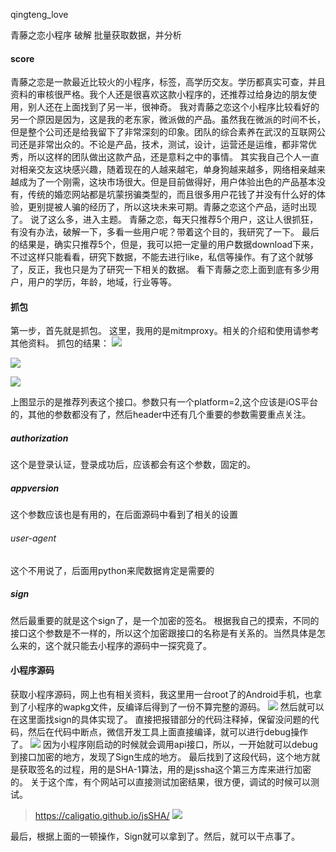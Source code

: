 qingteng_love

青藤之恋小程序 破解 批量获取数据，并分析

#### score
青藤之恋是一款最近比较火的小程序，标签，高学历交友。学历都真实可查，并且资料的审核很严格。我个人还是很喜欢这款小程序的，还推荐过给身边的朋友使用，别人还在上面找到了另一半，很神奇。
我对青藤之恋这个小程序比较看好的另一个原因是因为，这是我的老东家，微派做的产品。虽然我在微派的时间不长，但是整个公司还是给我留下了非常深刻的印象。团队的综合素养在武汉的互联网公司还是非常出众的。不论是产品，技术，测试，设计，运营还是运维，都非常优秀，所以这样的团队做出这款产品，还是意料之中的事情。
其实我自己个人一直对相亲交友这块感兴趣，随着现在的人越来越宅，单身狗越来越多，网络相亲越来越成为了一个刚需，这块市场很大。但是目前做得好，用户体验出色的产品基本没有，传统的婚恋网站都是坑蒙拐骗类型的，而且很多用户花钱了并没有什么好的体验，更别提被人骗的经历了，所以这块未来可期。青藤之恋这个产品，适时出现了。
说了这么多，进入主题。
青藤之恋，每天只推荐5个用户，这让人很抓狂，有没有办法，破解一下，多看一些用户呢？带着这个目的，我研究了一下。
最后的结果是，确实只推荐5个，但是，我可以把一定量的用户数据download下来，不过这样只能看看，研究下数据，不能去进行like，私信等操作。有了这个就够了，反正，我也只是为了研究一下相关的数据。 看下青藤之恋上面到底有多少用户，用户的学历，年龄，地域，行业等等。

#### 抓包
第一步，首先就是抓包。
这里，我用的是mitmproxy。相关的介绍和使用请参考其他资料。
抓包的结果：
![](http://ww1.sinaimg.cn/large/007dl3HPgy1g5ozhk8awkj31ec0tgn3u.jpg)

![](http://ww1.sinaimg.cn/large/007dl3HPgy1g5ozhtgu9vj31ec0tggr5.jpg)

![](http://ww1.sinaimg.cn/large/007dl3HPgy1g5ozi0ev79j31ec0tg43i.jpg)

上图显示的是推荐列表这个接口。参数只有一个platform=2,这个应该是iOS平台的，其他的参数都没有了，然后header中还有几个重要的参数需要重点关注。

##### authorization
这个是登录认证，登录成功后，应该都会有这个参数，固定的。

##### appversion
这个参数应该也是有用的，在后面源码中看到了相关的设置

###### user-agent
这个不用说了，后面用python来爬数据肯定是需要的

##### sign
然后最重要的就是这个sign了，是一个加密的签名。
根据我自己的摸索，不同的接口这个参数是不一样的，所以这个加密跟接口的名称是有关系的。当然具体是怎么来的，这个就只能去小程序的源码中一探究竟了。



#### 小程序源码
获取小程序源码，网上也有相关资料，我这里用一台root了的Android手机，也拿到了小程序的wapkg文件，反编译后得到了一份不算完整的源码。
![](http://ww1.sinaimg.cn/large/007dl3HPgy1g5ozrfzgjqj31wy176tku.jpg)
然后就可以在这里面找sign的具体实现了。
直接把报错部分的代码注释掉，保留没问题的代码，然后在代码中断点，微信开发工具上面直接编译，就可以进行debug操作了。
![](http://ww1.sinaimg.cn/large/007dl3HPgy1g5p018jjp1j317e0icjv2.jpg)
因为小程序刚启动的时候就会调用api接口，所以，一开始就可以debug到接口加密的地方，发现了Sign生成的地方。
最后找到了这段代码，这个地方就是获取签名的过程，用的是SHA-1算法，用的是jssha这个第三方库来进行加密的。
关于这个库，有个网站可以直接测试加密结果，很方便，调试的时候可以测试。
> https://caligatio.github.io/jsSHA/
![](http://ww1.sinaimg.cn/large/007dl3HPgy1g5ozu0eoeoj30ni0e8wgc.jpg)

最后，根据上面的一顿操作，Sign就可以拿到了。然后，就可以干点事了。

